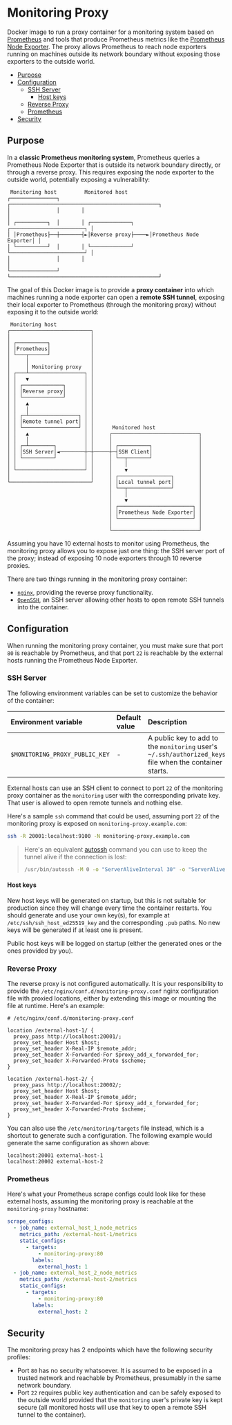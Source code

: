 # Monitoring Proxy

Docker image to run a proxy container for a monitoring system based on
[Prometheus][prometheus] and tools that produce Prometheus metrics like the
[Prometheus Node Exporter][prometheus-node-exporter]. The proxy allows
Prometheus to reach node exporters running on machines outside its network
boundary without exposing those exporters to the outside world.

<!-- START doctoc generated TOC please keep comment here to allow auto update -->
<!-- DON'T EDIT THIS SECTION, INSTEAD RE-RUN doctoc TO UPDATE -->

- [Purpose](#purpose)
- [Configuration](#configuration)
  - [SSH Server](#ssh-server)
    - [Host keys](#host-keys)
  - [Reverse Proxy](#reverse-proxy)
  - [Prometheus](#prometheus)
- [Security](#security)

<!-- END doctoc generated TOC please keep comment here to allow auto update -->

## Purpose

In a **classic Prometheus monitoring system**, Prometheus queries a Prometheus
Node Exporter that is outside its network boundary directly, or through a
reverse proxy. This requires exposing the node exporter to the outside world,
potentially exposing a vulnerability:

```
 Monitoring host         Monitored host
┌───────────────┐       ┌────────────────────────────────────────────────┐
│               │       │                                                │
│ ┌──────────┐  │       │ ┌─────────────┐     ┌────────────────────────┐ │
│ │Prometheus├──┼───────┤►│Reverse proxy├────►│Prometheus Node Exporter│ │
│ └──────────┘  │       │ └─────────────┘     └────────────────────────┘ │
│               │       │                                                │
└───────────────┘       └────────────────────────────────────────────────┘
```

The goal of this Docker image is to provide a **proxy container** into which
machines running a node exporter can open a **remote SSH tunnel**, exposing
their local exporter to Prometheus (through the monitoring proxy) without
exposing it to the outside world:

```
 Monitoring host
┌──────────────────────────┐
│                          │
│ ┌──────────┐             │
│ │Prometheus│             │
│ └───┬──────┘             │
│     │                    │
│     │ Monitoring proxy   │
│ ┌───┴──────────────────┐ │
│ │   ▼                  │ │
│ │ ┌─────────────┐      │ │
│ │ │Reverse proxy│      │ │
│ │ └─────────────┘      │ │
│ │   ▲                  │ │
│ │   │                  │ │
│ │ ┌─┴────────────────┐ │ │
│ │ │Remote tunnel port│ │ │
│ │ └──────────────────┘ │ │      Monitored host
│ │   ▲                  │ │     ┌────────────────────────────┐
│ │   │                  │ │     │                            │
│ │ ┌─┴────────┐         │ │     │ ┌──────────┐               │
│ │ │SSH Server│◄────────┼─┼─────┼─┤SSH Client│               │
│ │ └──────────┘         │ │     │ └──┬───────┘               │
│ │                      │ │     │    │                       │
│ └──────────────────────┘ │     │    ▼                       │
│                          │     │ ┌─────────────────┐        │
└──────────────────────────┘     │ │Local tunnel port│        │
                                 │ └──┬──────────────┘        │
                                 │    │                       │
                                 │    ▼                       │
                                 │ ┌────────────────────────┐ │
                                 │ │Prometheus Node Exporter│ │
                                 │ └────────────────────────┘ │
                                 │                            │
                                 └────────────────────────────┘
```

Assuming you have 10 external hosts to monitor using Prometheus, the monitoring
proxy allows you to expose just one thing: the SSH server port of the proxy;
instead of exposing 10 node exporters through 10 reverse proxies.

There are two things running in the monitoring proxy container:

- [`nginx`][nginx], providing the reverse proxy functionality.
- [`OpenSSH`][openssh], an SSH server allowing other hosts to open remote SSH
  tunnels into the container.

## Configuration

When running the monitoring proxy container, you must make sure that port `80`
is reachable by Prometheus, and that port `22` is reachable by the external
hosts running the Prometheus Node Exporter.

### SSH Server

The following environment variables can be set to customize the behavior of the
container:

| Environment variable           | Default value | Description                                                                                             |
| :----------------------------- | :------------ | :------------------------------------------------------------------------------------------------------ |
| `$MONITORING_PROXY_PUBLIC_KEY` | -             | A public key to add to the `monitoring` user's `~/.ssh/authorized_keys` file when the container starts. |

External hosts can use an SSH client to connect to port `22` of the monitoring
proxy container as the `monitoring` user with the corresponding private key.
That user is allowed to open remote tunnels and nothing else.

Here's a sample `ssh` command that could be used, assuming port `22` of the
monitoring proxy is exposed on `monitoring-proxy.example.com`:

```bash
ssh -R 20001:localhost:9100 -N monitoring-proxy.example.com
```

> Here's an equivalent [autossh][autossh] command you can use to keep the tunnel
> alive if the connection is lost:
>
> ```bash
> /usr/bin/autossh -M 0 -o "ServerAliveInterval 30" -o "ServerAliveCountMax 3" -R 20001:localhost:9100 -N monitoring-proxy.example.com
> ```

#### Host keys

New host keys will be generated on startup, but this is not suitable for
production since they will change every time the container restarts. You should
generate and use your own key(s), for example at `/etc/ssh/ssh_host_ed25519_key`
and the corresponding `.pub` paths. No new keys will be generated if at least
one is present.

Public host keys will be logged on startup (either the generated ones or the
ones provided by you).

### Reverse Proxy

The reverse proxy is not configured automatically. It is your responsibility to
provide the `/etc/nginx/conf.d/monitoring-proxy.conf` nginx configuration file
with proxied locations, either by extending this image or mounting the file at
runtime. Here's an example:

```
# /etc/nginx/conf.d/monitoring-proxy.conf

location /external-host-1/ {
  proxy_pass http://localhost:20001/;
  proxy_set_header Host $host;
  proxy_set_header X-Real-IP $remote_addr;
  proxy_set_header X-Forwarded-For $proxy_add_x_forwarded_for;
  proxy_set_header X-Forwarded-Proto $scheme;
}

location /external-host-2/ {
  proxy_pass http://localhost:20002/;
  proxy_set_header Host $host;
  proxy_set_header X-Real-IP $remote_addr;
  proxy_set_header X-Forwarded-For $proxy_add_x_forwarded_for;
  proxy_set_header X-Forwarded-Proto $scheme;
}
```

You can also use the `/etc/monitoring/targets` file instead, which is a shortcut
to generate such a configuration. The following example would generate the same
configuration as shown above:

```
localhost:20001 external-host-1
localhost:20002 external-host-2
```

### Prometheus

Here's what your Prometheus scrape configs could look like for these external
hosts, assuming the monitoring proxy is reachable at the `monitoring-proxy`
hostname:

```yml
scrape_configs:
  - job_name: external_host_1_node_metrics
    metrics_path: /external-host-1/metrics
    static_configs:
      - targets:
          - monitoring-proxy:80
        labels:
          external_host: 1
  - job_name: external_host_2_node_metrics
    metrics_path: /external-host-2/metrics
    static_configs:
      - targets:
          - monitoring-proxy:80
        labels:
          external_host: 2
```

## Security

The monitoring proxy has 2 endpoints which have the following security profiles:

- Port `80` has no security whatsoever. It is assumed to be exposed in a trusted
  network and reachable by Prometheus, presumably in the same network boundary.
- Port `22` requires public key authentication and can be safely exposed to the
  outside world provided that the `monitoring` user's private key is kept secure
  (all monitored hosts will use that key to open a remote SSH tunnel to the
  container).

[autossh]: https://linux.die.net/man/1/autossh
[nginx]: https://www.nginx.com
[openssh]: https://www.openssh.com
[prometheus]: https://prometheus.io
[prometheus-node-exporter]: https://github.com/prometheus/node_exporter
[s6-overlay]: https://github.com/just-containers/s6-overlay
